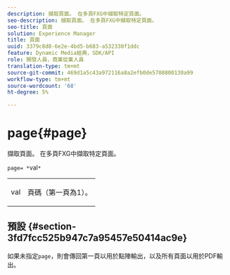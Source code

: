 ```yaml
---
description: 擷取頁面。 在多頁FXG中擷取特定頁面。
seo-description: 擷取頁面。 在多頁FXG中擷取特定頁面。
seo-title: 頁面
solution: Experience Manager
title: 頁面
uuid: 3379c8d8-6e2e-4bd5-b683-a532330f1ddc
feature: Dynamic Media經典，SDK/API
role: 開發人員，商業從業人員
translation-type: tm+mt
source-git-commit: 469d1a5c43a972116a8a2efb0de5708800130a99
workflow-type: tm+mt
source-wordcount: '68'
ht-degree: 5%

---
```



# page{#page}

擷取頁面。 在多頁FXG中擷取特定頁面。

`page= *`val`*`

<table id="simpletable_E92560F812B64A36A3D108CA7DEED5AC"> 
 <tr class="strow"> 
  <td class="stentry"> <p><span class="codeph"> <span class="varname"> val</span></span> </p> </td> 
  <td class="stentry"> <p>頁碼（第一頁為1）。 </p></td> 
 </tr> 
</table>

## 預設 {#section-3fd7fcc525b947c7a95457e50414ac9e}

如果未指定`page`，則會傳回第一頁以用於點陣輸出，以及所有頁面以用於PDF輸出。
